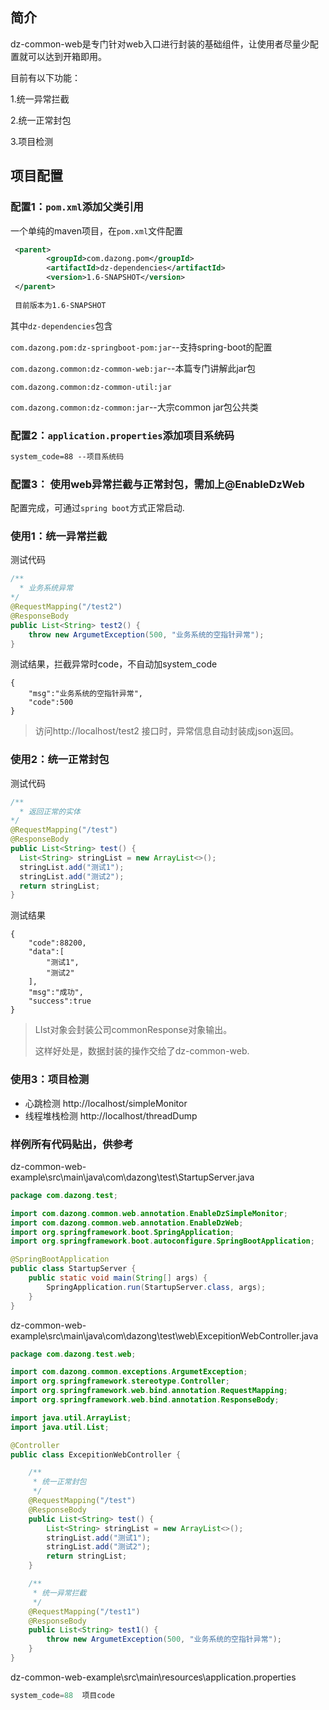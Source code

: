 ## 简介

dz-common-web是专门针对web入口进行封装的基础组件，让使用者尽量少配置就可以达到开箱即用。

目前有以下功能：

1.统一异常拦截

2.统一正常封包

3.项目检测

## 项目配置

### 配置1：```pom.xml```添加父类引用

一个单纯的maven项目，在```pom.xml```文件配置

```xml
 <parent>
        <groupId>com.dazong.pom</groupId>
        <artifactId>dz-dependencies</artifactId>
        <version>1.6-SNAPSHOT</version>
 </parent>
 
 目前版本为1.6-SNAPSHOT
```

其中``dz-dependencies``包含

``com.dazong.pom:dz-springboot-pom:jar``--支持spring-boot的配置

``com.dazong.common:dz-common-web:jar``--本篇专门讲解此jar包

``com.dazong.common:dz-common-util:jar``

``com.dazong.common:dz-common:jar``--大宗common jar包公共类

### 配置2：```application.properties```添加项目系统码

```xml
system_code=88 --项目系统码
```

### 配置3： 使用web异常拦截与正常封包，需加上@EnableDzWeb


配置完成，可通过```spring boot```方式正常启动.


### 使用1：统一异常拦截

测试代码

```java
/**
  * 业务系统异常
*/
@RequestMapping("/test2")
@ResponseBody
public List<String> test2() {
    throw new ArgumetException(500, "业务系统的空指针异常");
}
```

测试结果，拦截异常时code，不自动加system_code

```
{
	"msg":"业务系统的空指针异常",
	"code":500
}
```

> 访问http://localhost/test2 接口时，异常信息自动封装成json返回。

### 使用2：统一正常封包

测试代码

```java
/**
  * 返回正常的实体     
*/
@RequestMapping("/test")
@ResponseBody
public List<String> test() {
  List<String> stringList = new ArrayList<>();
  stringList.add("测试1");
  stringList.add("测试2");
  return stringList;
}
```

测试结果

```
{
	"code":88200,
	"data":[
		"测试1",
		"测试2"
	],
	"msg":"成功",
	"success":true
}
```

> LIst<String>对象会封装公司commonResponse对象输出。
>
> 这样好处是，数据封装的操作交给了dz-common-web.

### 使用3：项目检测

  - 心跳检测 http://localhost/simpleMonitor
  - 线程堆栈检测 http://localhost/threadDump



### 样例所有代码贴出，供参考

dz-common-web-example\src\main\java\com\dazong\test\StartupServer.java

```java
package com.dazong.test;

import com.dazong.common.web.annotation.EnableDzSimpleMonitor;
import com.dazong.common.web.annotation.EnableDzWeb;
import org.springframework.boot.SpringApplication;
import org.springframework.boot.autoconfigure.SpringBootApplication;

@SpringBootApplication
public class StartupServer {
    public static void main(String[] args) {
        SpringApplication.run(StartupServer.class, args);
    }
}
```

dz-common-web-example\src\main\java\com\dazong\test\web\ExcepitionWebController.java

```java
package com.dazong.test.web;

import com.dazong.common.exceptions.ArgumetException;
import org.springframework.stereotype.Controller;
import org.springframework.web.bind.annotation.RequestMapping;
import org.springframework.web.bind.annotation.ResponseBody;

import java.util.ArrayList;
import java.util.List;

@Controller
public class ExcepitionWebController {

    /**
     * 统一正常封包
     */
    @RequestMapping("/test")
    @ResponseBody
    public List<String> test() {
        List<String> stringList = new ArrayList<>();
        stringList.add("测试1");
        stringList.add("测试2");
        return stringList;
    }

    /**
     * 统一异常拦截
     */
    @RequestMapping("/test1")
    @ResponseBody
    public List<String> test1() {
        throw new ArgumetException(500, "业务系统的空指针异常");
    }
}
```

dz-common-web-example\src\main\resources\application.properties

```java
system_code=88  项目code
```